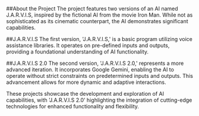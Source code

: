 ##About the Project
The project features two versions of an AI named J.A.R.V.I.S, inspired by the fictional AI from the movie Iron Man. While not as sophisticated as its cinematic counterpart, the AI demonstrates significant capabilities.

##J.A.R.V.I.S
The first version, 'J.A.R.V.I.S,' is a basic program utilizing voice assistance libraries. It operates on pre-defined inputs and outputs, providing a foundational understanding of AI functionality.

##J.A.R.V.I.S 2.0
The second version, 'J.A.R.V.I.S 2.0,' represents a more advanced iteration. It incorporates Google Gemini, enabling the AI to operate without strict constraints on predetermined inputs and outputs. This advancement allows for more dynamic and adaptive interactions.

These projects showcase the development and exploration of AI capabilities, with 'J.A.R.V.I.S 2.0' highlighting the integration of cutting-edge technologies for enhanced functionality and flexibility.
